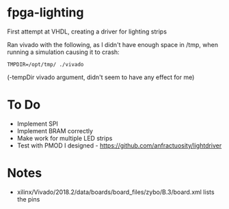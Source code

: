 # fpga-lighting

First attempt at VHDL, creating a driver for lighting strips

Ran vivado with the following, as I didn't have enough space in /tmp, when running a simulation causing it to crash:

```
TMPDIR=/opt/tmp/ ./vivado 
```

(-tempDir vivado argument, didn't seem to have any effect for me)

# To Do

* Implement SPI
* Implement BRAM correctly
* Make work for multiple LED strips
* Test with PMOD I designed - https://github.com/anfractuosity/lightdriver

# Notes 

* xilinx/Vivado/2018.2/data/boards/board_files/zybo/B.3/board.xml lists the pins

